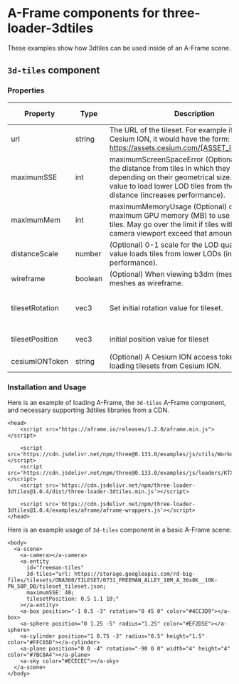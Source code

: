 # A-Frame components for three-loader-3dtiles

These examples show how 3dtiles can be used inside of an A-Frame scene.

## `3d-tiles` component

### Properties

| Property | Type | Description | Default Value |
|----------|------|-------------|---------------|
| url | string | The URL of the tileset. For example if using Cesium ION, it would have the form: https://assets.cesium.com/[ASSET_ID]/tileset.json. | '' |
| maximumSSE | int | maximumScreenSpaceError (Optional) determines the distance from tiles in which they are refined, depending on their geometrical size. Increase the value to load lower LOD tiles from the same view distance (increases performance). | 16 |
| maximumMem | int | maximumMemoryUsage (Optional) determines maximum GPU memory (MB) to use for displaying tiles. May go over the limit if tiles within the camera viewport exceed that amount. | 32 |
| distanceScale | number | (Optional) 0-1 scale for the LOD quality. A lower value loads tiles from lower LODs (increases performance). | 1.0 |
| wireframe | boolean | (Optional) When viewing b3dm (mesh) tiles, show meshes as wireframe. | false | 
| tilesetRotation | vec3 | Set initial rotation value for tileset. | `{x: -Math.PI / 2, y: 0, z: 0}` | 
| tilesetPosition | vec3 | initial position value for tileset| `{x: 0, y: 0, z: 0}` |
| cesiumIONToken | string | (Optional) A Cesium ION access token when loading tilesets from Cesium ION. | '' |

### Installation and Usage

Here is an example of loading A-Frame, the `3d-tiles` A-Frame component, and necessary supporting 3dtiles libraries from a CDN. 

```
<head>
    <script src="https://aframe.io/releases/1.2.0/aframe.min.js"></script>

    <script src='https://cdn.jsdelivr.net/npm/three@0.133.0/examples/js/utils/WorkerPool.js'></script>
    <script src='https://cdn.jsdelivr.net/npm/three@0.133.0/examples/js/loaders/KTX2Loader.js'></script>
    <script src='https://cdn.jsdelivr.net/npm/three-loader-3dtiles@1.0.4/dist/three-loader-3dtiles.min.js'></script>

    <script src='https://cdn.jsdelivr.net/npm/three-loader-3dtiles@1.0.4/examples/aframe/aframe-wrappers.js'></script>
</head>
```

Here is an example usage of `3d-tiles` component in a basic A-Frame scene:
```
<body>
  <a-scene>
    <a-camera></a-camera>
    <a-entity
      id="freeman-tiles"
      3d-tiles="url: https://storage.googleapis.com/rd-big-files/tilesets/ONA360/TILESET/0731_FREEMAN_ALLEY_10M_A_36x8K__10K-PN_50P_DB/tileset_tileset.json;
      maximumSSE: 48;
      tilesetPosition: 0.5 1.1 10;"
    ></a-entity>
    <a-box position="-1 0.5 -3" rotation="0 45 0" color="#4CC3D9"></a-box>
    <a-sphere position="0 1.25 -5" radius="1.25" color="#EF2D5E"></a-sphere>
    <a-cylinder position="1 0.75 -3" radius="0.5" height="1.5" color="#FFC65D"></a-cylinder>
    <a-plane position="0 0 -4" rotation="-90 0 0" width="4" height="4" color="#7BC8A4"></a-plane>
    <a-sky color="#ECECEC"></a-sky>
  </a-scene>
</body>
```
